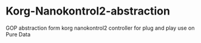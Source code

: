 # Korg-Nanokontrol2-abstraction
GOP abstraction form korg nanokontrol2 controller for plug and play use on Pure Data
